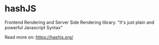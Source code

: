 # hashJS
Frontend Rendering and Server Side Rendering library.
"It's just plain and powerful Javascript Syntax"

Read more on:
https://hashjs.org/
